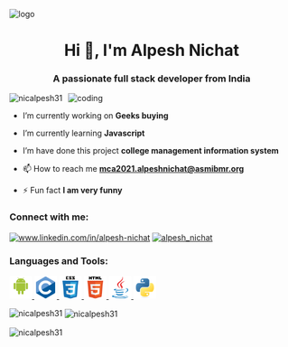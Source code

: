 ![logo](https://github.com/Nicalpesh31/Nicalpesh31/blob/main/Blue%20Geometric%20Business%20Facebook%20Cover.png)
<h1 align="center">Hi 👋, I'm Alpesh Nichat</h1>
<h3 align="center">A passionate full stack developer from India</h3>
<img align="right" alt="coding" width="400" src="https://media.tenor.com/2uyENRmiUt0AAAAM/coding.gif">

<p align="left"> <img src="https://komarev.com/ghpvc/?username=nicalpesh31&label=Profile%20views&color=0e75b6&style=flat" alt="nicalpesh31" /> </p>

- I’m currently working on **Geeks buying**

- I’m currently learning **Javascript**

- I’m have done this project **college management information system**

- 📫 How to reach me **mca2021.alpeshnichat@asmibmr.org**

- ⚡ Fun fact **I am very funny**

<h3 align="left">Connect with me:</h3>
<p align="left">
<a href="https://linkedin.com/in/www.linkedin.com/in/alpesh-nichat" target="blank"><img align="center" src="https://raw.githubusercontent.com/rahuldkjain/github-profile-readme-generator/master/src/images/icons/Social/linked-in-alt.svg" alt="www.linkedin.com/in/alpesh-nichat" height="30" width="40" /></a>
<a href="https://instagram.com/alpesh_nichat" target="blank"><img align="center" src="https://raw.githubusercontent.com/rahuldkjain/github-profile-readme-generator/master/src/images/icons/Social/instagram.svg" alt="alpesh_nichat" height="30" width="40" /></a>
</p>

<h3 align="left">Languages and Tools:</h3>
<p align="left"> <a href="https://developer.android.com" target="_blank" rel="noreferrer"> <img src="https://raw.githubusercontent.com/devicons/devicon/master/icons/android/android-original-wordmark.svg" alt="android" width="40" height="40"/> </a> <a href="https://www.cprogramming.com/" target="_blank" rel="noreferrer"> <img src="https://raw.githubusercontent.com/devicons/devicon/master/icons/c/c-original.svg" alt="c" width="40" height="40"/> </a> <a href="https://www.w3schools.com/css/" target="_blank" rel="noreferrer"> <img src="https://raw.githubusercontent.com/devicons/devicon/master/icons/css3/css3-original-wordmark.svg" alt="css3" width="40" height="40"/> </a> <a href="https://www.w3.org/html/" target="_blank" rel="noreferrer"> <img src="https://raw.githubusercontent.com/devicons/devicon/master/icons/html5/html5-original-wordmark.svg" alt="html5" width="40" height="40"/> </a> <a href="https://www.java.com" target="_blank" rel="noreferrer"> <img src="https://raw.githubusercontent.com/devicons/devicon/master/icons/java/java-original.svg" alt="java" width="40" height="40"/> </a> <a href="https://www.python.org" target="_blank" rel="noreferrer"> <img src="https://raw.githubusercontent.com/devicons/devicon/master/icons/python/python-original.svg" alt="python" width="40" height="40"/> </a> </p>

<p><img align="left" src="https://github-readme-stats.vercel.app/api/top-langs?username=nicalpesh31&show_icons=true&locale=en&layout=compact" alt="nicalpesh31" /></p>

<p>&nbsp;<img align="center" src="https://github-readme-stats.vercel.app/api?username=nicalpesh31&show_icons=true&locale=en" alt="nicalpesh31" /></p>

<p><img align="center" src="https://github-readme-streak-stats.herokuapp.com/?user=nicalpesh31&" alt="nicalpesh31" /></p>
